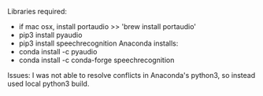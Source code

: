 Libraries required:
- if mac osx, install portaudio >> 'brew install portaudio'
- pip3 install pyaudio
- pip3 install speechrecognition
Anaconda installs:
- conda install -c pyaudio
- conda install -c conda-forge speechrecognition

Issues: I was not able to resolve conflicts in Anaconda's python3, so instead used local python3 build.